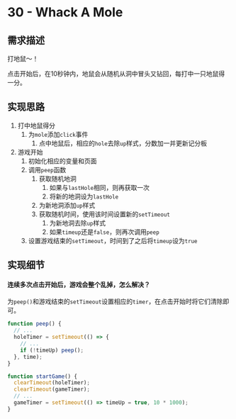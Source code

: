 # 30 - Whack A Mole



## 需求描述

打地鼠～！

点击开始后，在10秒钟内，地鼠会从随机从洞中冒头又钻回，每打中一只地鼠得一分。



## 实现思路

1. 打中地鼠得分
   1. 为`mole`添加`click`事件
      1. 点中地鼠后，相应的`hole`去除`up`样式，分数加一并更新记分板
2. 游戏开始
   1. 初始化相应的变量和页面
   2. 调用`peep`函数
      1. 获取随机地洞
         1. 如果与`lastHole`相同，则再获取一次
         2. 将新的地洞设为`lastHole`
      2. 为新地洞添加`up`样式
      3. 获取随机时间，使用该时间设置新的`setTimeout`
         1. 为新地洞去除`up`样式
         2. 如果`timeup`还是`false`，则再次调用`peep`
   3. 设置游戏结束的`setTimeout`，时间到了之后将`timeup`设为`true`



## 实现细节

#### 连续多次点击开始后，游戏会整个乱掉，怎么解决？

为`peep()`和游戏结束的`setTimeout`设置相应的`timer`，在点击开始时将它们清除即可。

```js
function peep() {
  // ...
  holeTimer = setTimeout(() => {
    // ...
    if (!timeUp) peep();
  }, time);
}

function startGame() {
  clearTimeout(holeTimer);
  clearTimeout(gameTimer);
  // ...
  gameTimer = setTimeout(() => timeUp = true, 10 * 1000);
}
```

